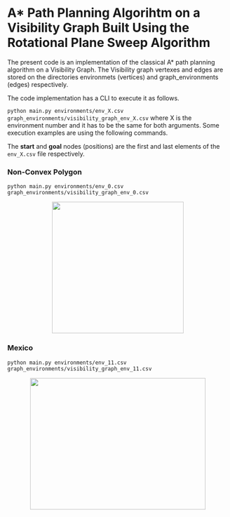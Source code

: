 # A* Path Planning Algorihtm on a Visibility Graph Built Using the Rotational Plane Sweep Algorithm

The present code is an implementation of the classical A* path planning algorithm on a Visibility Graph. The Visibility graph vertexes and edges are stored on the directories environmets (vertices) and graph_environments (edges) respectively.

The code implementation has a CLI to execute it as follows.

`python main.py environments/env_X.csv graph_environments/visibility_graph_env_X.csv`  where X is the environment number and it has to be the same for both arguments. Some execution examples are using the following commands.

The **start** and **goal** nodes (positions) are the first and last elements of the `env_X.csv` file respectively.

### Non-Convex Polygon

`python main.py environments/env_0.csv graph_environments/visibility_graph_env_0.csv`

<p align="center">
<img src="https://drive.google.com/uc?export=view&id=1bzxDYoWVYqHxWEl5pGydyXTdJLaUoFlq" width="300" height="300" />
</p>


### Mexico

`python main.py environments/env_11.csv graph_environments/visibility_graph_env_11.csv`

<p align="center">
<img src="https://drive.google.com/uc?export=view&id=1hvctv4oRBdlHbB6y_C24xtVFETAciEag" width="400" height="300" />
</p>



